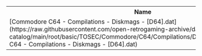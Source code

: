 <table>
<tr><th>Name</th><th>Size</th></tr>
<tr><td>
[Commodore C64 - Compilations - Diskmags - [D64].dat](https://raw.githubusercontent.com/open-retrogaming-archive/dat-catalog/main/root/basic/TOSEC/Commodore/C64/Compilations/Diskmags/[D64]/Commodore C64 - Compilations - Diskmags - [D64].dat)
</td><td>6308</td></tr>
</table>
